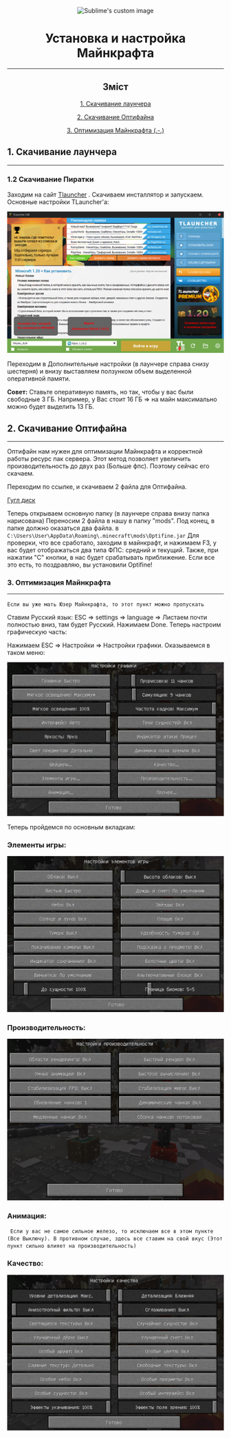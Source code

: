 
<p align="center">
  <img src="https://i.imgur.com/kQLC7c4.png?raw=true" alt="Sublime's custom image"/>
</p>

<h1 align="center">Установка и настройка Майнкрафта</h1>

___

<span align="center">

## Зміст

[1. Скачивание лаунчера](#a1)

[2. Скачивание Оптифайна](#a2)

[3. Оптимизация Майнкрафта (.-.)](#a3)



</span>



<a name="a1"></a>
## 1. Скачивание лаунчера
___
### 1.2 Скачивание Пиратки

Заходим на сайт [Tlauncher](https://tlauncher.org/) . Скачиваем инсталлятор и запускаем.
Основные настройки TLauncher'a:

<p align="center">

![img.png](images/tlaun.png)

</p>

Переходим в Дополнительные настройки (в лаунчере справа снизу шестерня) и внизу выставляем
ползунком объем выделенной оперативной памяти.

**Совет:** Ставьте оперативную память, но так, чтобы у вас были свободные 3 ГБ.
Например, у Вас стоит 16 ГБ => на майн максимально можно будет выделить 13 ГБ.




<a name="a2"></a>
## 2. Скачивание Оптифайна
___

Оптифайн нам нужен для оптимизации Майнкрафта и корректной работы
ресурс пак сервера. Этот метод позволяет увеличить производительность до двух раз
(Больше фпс). Поэтому сейчас его скачаем.


Переходим по ссылке, и скачиваем 2 файла для Оптифайна.

[Гугл диск](https://drive.google.com/drive/folders/1h0L_ZUJxBb6npJZFBZ4G_XYUCRb61Yaz?usp=sharing)

Теперь открываем основную папку (в лаунчере справа внизу папка нарисована)
Переносим 2 файла в нашу в папку "mods". Под конец, в папке должно оказаться два файла.
в `C:\Users\User\AppData\Roaming\.minecraft\mods\Optifine.jar`
Для проверки, что все сработало, заходим в майнкрафт, и нажимаем F3, у вас
будет отображаться два типа ФПС: средний и текущий. Также, при нажатии "С" кнопки,
в нас будет срабатывать приближение. Если все это есть, то поздравляю, вы установили Optifine!


<a name="a3"></a>
### 3. Оптимизация Майнкрафта
___
`Если вы уже мать Юзер Майнкрафта, то этот пункт можно пропускать  `

Ставим Русский язык: ESC => settings => language => Листаем почти
полностью вниз, там будет Русский.
Нажимаем Done. Теперь настроим графическую часть:

Нажимаем ESC => Настройки => Настройки графики. Оказываемся в таком меню:

<p align="center">

![img.png](images/set.png)

</p>

Теперь пройдемся по основным вкладкам:

### Элементы игры:

<p align="center">

![img.png](images/det.png)

</p>

### Производительность:

<p align="center">

![img.png](images/kpd.png)

</p>

### Анимация:

` Если у вас не самое сильное железо, то исключаем все в этом пункте
(Все Выключу). В противном случае, здесь все ставим на свой вкус
(Этот пункт сильно влияет на производительность)`

### Качество:
<p align="center">

![img.png](images/qualit.png)

</p>